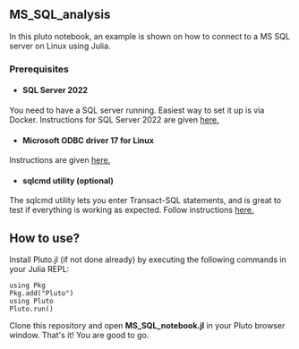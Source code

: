 ## MS_SQL_analysis

In this pluto notebook, an example is shown on how to connect to a MS SQL
server on Linux using Julia.

### Prerequisites

- #### SQL Server 2022
You need to have a SQL server running. Easiest way to set it up is via Docker.
Instructions for SQL Server 2022 are given [here.](https://learn.microsoft.com/en-us/sql/linux/quickstart-install-connect-docker?view=sql-server-linux-ver16&preserve-view=true&pivots=cs1-bash#pullandrun2022)

- #### Microsoft ODBC driver 17 for Linux
Instructions are given [here.](https://learn.microsoft.com/en-us/sql/connect/odbc/linux-mac/installing-the-microsoft-odbc-driver-for-sql-server?view=sql-server-ver16&tabs=alpine18-install%2Cubuntu17-install%2Cdebian8-install%2Credhat7-13-install%2Crhel7-offline#17)

- #### sqlcmd utility (optional)
The sqlcmd utility lets you enter Transact-SQL statements, and is great to test if
everything is working as expected. Follow instructions [here.](https://learn.microsoft.com/en-us/sql/linux/sql-server-linux-setup-tools?view=sql-server-linux-ver16&tabs=redhat-install%2Credhat-offline#install-tools-on-linux)

## How to use?

Install Pluto.jl (if not done already) by executing the following commands in your Julia REPL:

    using Pkg
    Pkg.add("Pluto")
    using Pluto
    Pluto.run() 

Clone this repository and open **MS_SQL_notebook.jl** in your Pluto browser window.
That's it! You are good to go.
